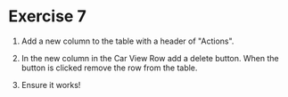 # Exercise 7

1. Add a new column to the table with a header of "Actions".

2. In the new column in the Car View Row add a delete button. When the button is clicked remove the row from the table.

3. Ensure it works!